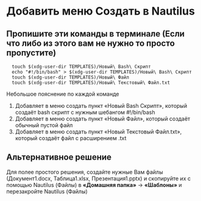 # Добавить меню Создать в Nautilus

## Пропишите эти команды в терминале (Если что либо из этого вам не нужно то просто пропустите)

```shell
  touch $(xdg-user-dir TEMPLATES)/Новый\ Bash\ Скрипт
  echo "#!/bin/bash" > $(xdg-user-dir TEMPLATES)/Новый\ Bash\ Скрипт
  touch $(xdg-user-dir TEMPLATES)/Новый\ Файл
  touch $(xdg-user-dir TEMPLATES)/Новый\ Текстовый\ Файл.txt
```

Небольшое пояснение по каждой команде

1. Добавляет в меню создать пункт «Новый Bash Скрипт», который создаёт bash скрипт с нужным шебангом #!/bin/bash
2. Добавляет в меню создать пункт «Новый Файл», который создаёт обычный пустой файл
3. Добавляет в меню создать пункт «Новый Текстовый Файл.txt», который создаёт файл с расширением .txt

## Альтернативное решение

Для полее простого решения, создайте нужные Вам файлы (Документ1.docx, Таблица1.xlsx, Презентация1.pptx) и скопируйте их с помощью Nautilus (Файлы) в **«Домашняя папка»** -> **«Шаблоны»** и перезакройте Nautilus (Файлы)
